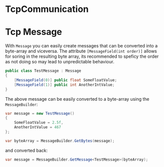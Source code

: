 # TcpCommunication

Tcp Message
======
With `Message` you can easily create messages that can be converted into a byte-array and viceversa. 
The attribute `[MessageField(int order)]`  allows for soring in the resulting byte array, its recommended to speficy the order as not doing so may lead to unpredictable behaviour.

```csharp
public class TestMessage : Message
{
    [MessageField(0)] public float SomeFloatValue;
    [MessageField(1)] public int AnotherIntValue;
}
```

The above message can be easily converted to a byte-array using the `MessageBuilder`:
```csharp
var message = new TestMessage()
{
    SomeFloatValue = 2.5f,
    AnotherIntValue = 467
};

var byteArray = MessageBuilder.GetBytes(message);
```
and converted back:
```csharp
var message = MessageBuilder.GetMessage<TestMessage>(byteArray);
```
